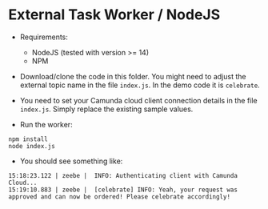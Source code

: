 # External Task Worker / NodeJS

* Requirements:
  * NodeJS (tested with version >= 14)
  * NPM

* Download/clone the code in this folder. You might need to adjust the external topic name in the file `index.js`. In the demo code it is `celebrate`.
* You need to set your Camunda cloud client connection details in the file `index.js`. Simply replace the existing sample values.

* Run the worker:

```
npm install
node index.js 
```

* You should see something like:

```
15:18:23.122 | zeebe |  INFO: Authenticating client with Camunda Cloud...
15:19:10.883 | zeebe |  [celebrate] INFO: Yeah, your request was approved and can now be ordered! Please celebrate accordingly!
```